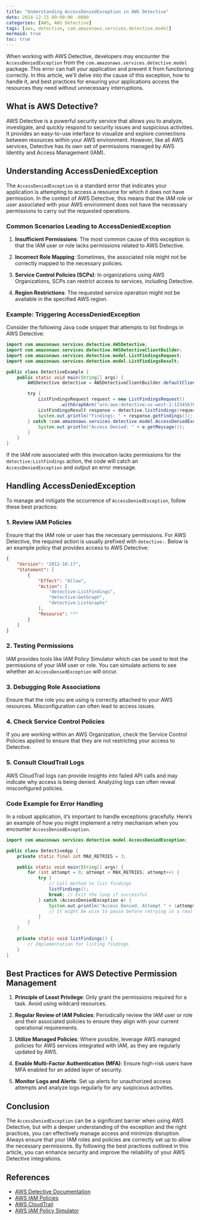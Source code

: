 ```yaml
---
title: "Understanding AccessDeniedException in AWS Detective"
date: 2024-12-15 09:00:00 -0000
categories: [AWS, AWS Detective]
tags: [aws, detective, com.amazonaws.services.detective.model]
mermaid: true
toc: true
---
```



When working with AWS Detective, developers may encounter the `AccessDeniedException` from the `com.amazonaws.services.detective.model` package. This error can halt your application and prevent it from functioning correctly. In this article, we'll delve into the cause of this exception, how to handle it, and best practices for ensuring your applications access the resources they need without unnecessary interruptions.

## What is AWS Detective?

AWS Detective is a powerful security service that allows you to analyze, investigate, and quickly respond to security issues and suspicious activities. It provides an easy-to-use interface to visualize and explore connections between resources within your AWS environment. However, like all AWS services, Detective has its own set of permissions managed by AWS Identity and Access Management (IAM).

## Understanding AccessDeniedException

The `AccessDeniedException` is a standard error that indicates your application is attempting to access a resource for which it does not have permission. In the context of AWS Detective, this means that the IAM role or user associated with your AWS environment does not have the necessary permissions to carry out the requested operations.

### Common Scenarios Leading to AccessDeniedException

1. **Insufficient Permissions**: The most common cause of this exception is that the IAM user or role lacks permissions related to AWS Detective.

2. **Incorrect Role Mapping**: Sometimes, the associated role might not be correctly mapped to the necessary policies.

3. **Service Control Policies (SCPs)**: In organizations using AWS Organizations, SCPs can restrict access to services, including Detective.

4. **Region Restrictions**: The requested service operation might not be available in the specified AWS region.

### Example: Triggering AccessDeniedException

Consider the following Java code snippet that attempts to list findings in AWS Detective:

```java
import com.amazonaws.services.detective.AWSDetective;
import com.amazonaws.services.detective.AWSDetectiveClientBuilder;
import com.amazonaws.services.detective.model.ListFindingsRequest;
import com.amazonaws.services.detective.model.ListFindingsResult;

public class DetectiveExample {
    public static void main(String[] args) {
        AWSDetective detective = AWSDetectiveClientBuilder.defaultClient();

        try {
            ListFindingsRequest request = new ListFindingsRequest()
                    .withGraphArn("arn:aws:detective:us-west-2:123456789012:graph:example-graph-arn");
            ListFindingsResult response = detective.listFindings(request);
            System.out.println("Findings: " + response.getFindings());
        } catch (com.amazonaws.services.detective.model.AccessDeniedException e) {
            System.out.println("Access Denied: " + e.getMessage());
        }
    }
}
```

If the IAM role associated with this invocation lacks permissions for the `detective:ListFindings` action, the code will catch an `AccessDeniedException` and output an error message.

## Handling AccessDeniedException

To manage and mitigate the occurrence of `AccessDeniedException`, follow these best practices:

### 1. Review IAM Policies

Ensure that the IAM role or user has the necessary permissions. For AWS Detective, the required action is usually prefixed with `detective:`. Below is an example policy that provides access to AWS Detective:

```json
{
    "Version": "2012-10-17",
    "Statement": [
        {
            "Effect": "Allow",
            "Action": [
                "detective:ListFindings",
                "detective:GetGraph",
                "detective:ListGraphs"
            ],
            "Resource": "*"
        }
    ]
}
```

### 2. Testing Permissions

IAM provides tools like IAM Policy Simulator which can be used to test the permissions of your IAM user or role. You can simulate actions to see whether an `AccessDeniedException` will occur.

### 3. Debugging Role Associations

Ensure that the role you are using is correctly attached to your AWS resources. Misconfiguration can often lead to access issues.

### 4. Check Service Control Policies

If you are working within an AWS Organization, check the Service Control Policies applied to ensure that they are not restricting your access to Detective.

### 5. Consult CloudTrail Logs

AWS CloudTrail logs can provide insights into failed API calls and may indicate why access is being denied. Analyzing logs can often reveal misconfigured policies.

### Code Example for Error Handling

In a robust application, it’s important to handle exceptions gracefully. Here’s an example of how you might implement a retry mechanism when you encounter `AccessDeniedException`.

```java
import com.amazonaws.services.detective.model.AccessDeniedException;

public class DetectiveApp {
    private static final int MAX_RETRIES = 3;

    public static void main(String[] args) {
        for (int attempt = 0; attempt < MAX_RETRIES; attempt++) {
            try {
                // Call method to list findings
                listFindings();
                break; // Exit the loop if successful
            } catch (AccessDeniedException e) {
                System.out.println("Access Denied. Attempt " + (attempt + 1) + " of " + MAX_RETRIES);
                // It might be wise to pause before retrying in a real application
            }
        }
    }

    private static void listFindings() {
        // Implementation for listing findings
    }
}
```

## Best Practices for AWS Detective Permission Management

1. **Principle of Least Privilege**: Only grant the permissions required for a task. Avoid using wildcard resources.

2. **Regular Review of IAM Policies**: Periodically review the IAM user or role and their associated policies to ensure they align with your current operational requirements.

3. **Utilize Managed Policies**: Where possible, leverage AWS managed policies for AWS services integrated with IAM, as they are regularly updated by AWS.

4. **Enable Multi-Factor Authentication (MFA)**: Ensure high-risk users have MFA enabled for an added layer of security.

5. **Monitor Logs and Alerts**: Set up alerts for unauthorized access attempts and analyze logs regularly for any suspicious activities.

## Conclusion

The `AccessDeniedException` can be a significant barrier when using AWS Detective, but with a deeper understanding of the exception and the right practices, you can effectively manage access and minimize disruption. Always ensure that your IAM roles and policies are correctly set up to allow the necessary permissions. By following the best practices outlined in this article, you can enhance security and improve the reliability of your AWS Detective integrations.

## References

- [AWS Detective Documentation](https://docs.aws.amazon.com/detective/latest/userguide/what-is.html)
- [AWS IAM Policies](https://docs.aws.amazon.com/IAM/latest/UserGuide/access_policies.html)
- [AWS CloudTrail](https://docs.aws.amazon.com/awscloudtrail/latest/userguide/cloudtrail-user-guide.html)
- [AWS IAM Policy Simulator](https://policysim.aws.amazon.com/)